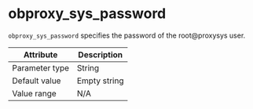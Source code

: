 # obproxy_sys_password

`obproxy_sys_password` specifies the password of the root@proxysys user.

| Attribute | Description |
|----------|---------|
| Parameter type | String |
| Default value | Empty string |
| Value range | N/A |

